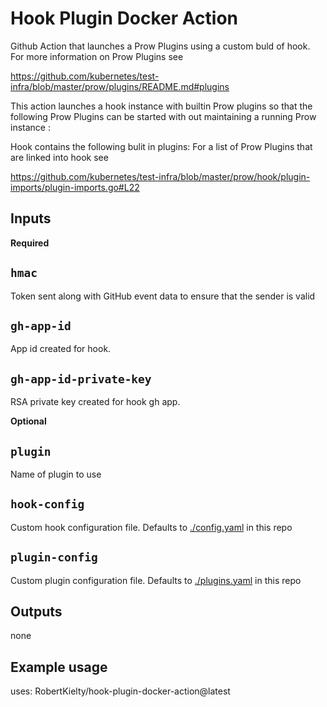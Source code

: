 # Hook Plugin Docker Action

Github Action that launches a Prow Plugins using a custom buld of hook.
For more information on Prow Plugins see

https://github.com/kubernetes/test-infra/blob/master/prow/plugins/README.md#plugins

This action launches a hook instance with builtin Prow plugins so that the following Prow
Plugins can be started with out maintaining a running Prow instance :

Hook contains the following bulit in plugins:
For a list of Prow Plugins that are linked into hook see

https://github.com/kubernetes/test-infra/blob/master/prow/hook/plugin-imports/plugin-imports.go#L22

## Inputs

**Required**

## `hmac`
Token sent along with GitHub event data to ensure that the sender is valid

## `gh-app-id`
App id created for hook.

## `gh-app-id-private-key`
RSA private key created for hook gh app.

**Optional**

## `plugin`
Name of plugin to use

## `hook-config`
Custom hook configuration file. Defaults to [./config.yaml](./config.yaml) in this repo

## `plugin-config`
Custom plugin configuration file. Defaults to [./plugins.yaml](./plugins.yaml) in this repo

## Outputs

none

## Example usage

uses: RobertKielty/hook-plugin-docker-action@latest
